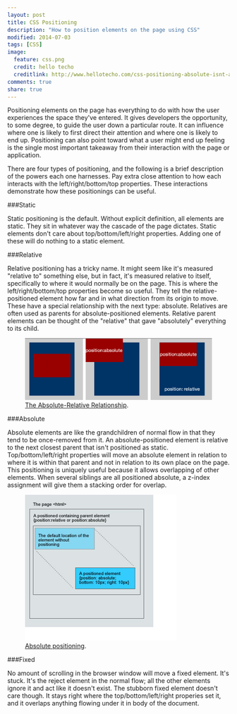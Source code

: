 ```yaml
---
layout: post
title: CSS Positioning
description: "How to position elements on the page using CSS"
modified: 2014-07-03
tags: [CSS]
image:
  feature: css.png
  credit: hello techo
  creditlink: http://www.hellotecho.com/css-positioning-absolute-isnt-always-absolute
comments: true
share: true
---
```




 Positioning elements on the page has everything to do with how the user experiences the space they've entered. It gives developers the opportunity, to some degree, to guide the user down a particular route. It can influence where one is likely to first direct their attention and where one is likely to end up. Positioning can also point toward what a user might end up feeling is the single most important takeaway from their interaction with the page or application.

 There are four types of positioning, and the following is a brief description of the powers each one harnesses. Pay extra close attention to how each interacts with the left/right/bottom/top properties. These interactions demonstrate how these positionings can be useful.

###Static 

 Static positioning is the default. Without explicit definition, all elements are static. They sit in whatever way the cascade of the page dictates. Static elements don't care about top/bottom/left/right properties. Adding one of these will do nothing to a static element.

###Relative

Relative positioning has a tricky name. It might seem like it's measured "relative to" something else, but in fact, it's measured relative to itself, specifically to where it would normally be on the page. This is where the left/right/bottom/top properties become so useful. They tell the relative-positioned element how far and in what direction from its origin to move. These have a special relationship with the next type: absolute. Relatives are often used as parents for absolute-positioned elements. Relative parent elements can be thought of the "relative" that gave "absolutely" everything to its child. 

<figure>
  <img src = "/images/positions.png">
  <figcaption><a href="http://cssdog.com/css_tricks.html" title="The Absolute-Relative Relationship">The Absolute-Relative Relationship</a>.</figcaption>
</figure>

###Absolute

Absolute elements are like the grandchildren of normal flow in that they tend to be once-removed from it. An absolute-positioned element is relative to the next closest parent that isn't positioned as static. Top/bottom/left/right properties will move an absolute element in relation to where it is within that parent and not in relation to its own place on the page. This positioning is uniquely useful because it allows overlapping of other elements. When several siblings are all positioned absolute, a z-index assignment will give them a stacking order for overlap.

<figure>
  <img src = "/images/absolute.png">
  <figcaption><a href="http://www.webopius.com/content/144/css-absolute-and-relative-positioning-explained" title="Absolute Positioning">Absolute positioning</a>.</figcaption>
</figure>

###Fixed

No amount of scrolling in the browser window will move a fixed element. It's stuck. It's the reject element in the normal flow; all the other elements ignore it and act like it doesn't exist. The stubborn fixed element doesn't care though. It stays right where the top/bottom/left/right properies set it, and it overlaps anything flowing under it in body of the document.